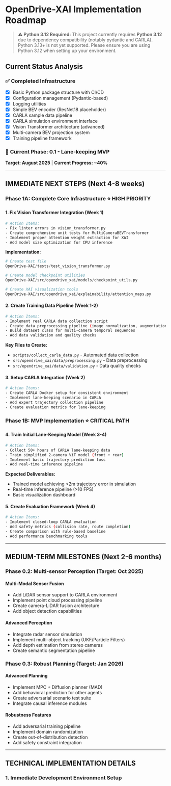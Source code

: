 # OpenDrive-XAI Implementation Roadmap

> **⚠️ Python 3.12 Required:**
> This project currently requires **Python 3.12** due to dependency compatibility (notably pydantic and CARLA). Python 3.13+ is not yet supported. Please ensure you are using Python 3.12 when setting up your environment.

## **Current Status Analysis**

### ✅ **Completed Infrastructure**
- [x] Basic Python package structure with CI/CD
- [x] Configuration management (Pydantic-based)
- [x] Logging utilities
- [x] Simple BEV encoder (ResNet18 placeholder)
- [x] CARLA sample data pipeline
- [x] CARLA simulation environment interface
- [x] Vision Transformer architecture (advanced)
- [x] Multi-camera BEV projection system
- [x] Training pipeline framework

### 🚧 **Current Phase: 0.1 - Lane-keeping MVP**
**Target: August 2025** | **Current Progress: ~40%**

---

## **IMMEDIATE NEXT STEPS (Next 4-8 weeks)**

### **Phase 1A: Complete Core Infrastructure** ⭐ **HIGH PRIORITY**

#### 1. **Fix Vision Transformer Integration** (Week 1)
```bash
# Action Items:
- Fix linter errors in vision_transformer.py
- Create comprehensive unit tests for MultiCameraBEVTransformer
- Implement proper attention weight extraction for XAI
- Add model size optimization for CPU inference
```

**Implementation:**
```python
# Create test file
OpenDrive-XAI/tests/test_vision_transformer.py

# Create model checkpoint utilities
OpenDrive-XAI/src/opendrive_xai/models/checkpoint_utils.py

# Create XAI visualization tools
OpenDrive-XAI/src/opendrive_xai/explainability/attention_maps.py
```

#### 2. **Create Training Data Pipeline** (Week 1-2)
```bash
# Action Items:
- Implement real CARLA data collection script
- Create data preprocessing pipeline (image normalization, augmentation)
- Build dataset class for multi-camera temporal sequences
- Add data validation and quality checks
```

**Key Files to Create:**
- `scripts/collect_carla_data.py` - Automated data collection
- `src/opendrive_xai/data/preprocessing.py` - Data preprocessing
- `src/opendrive_xai/data/validation.py` - Data quality checks

#### 3. **Setup CARLA Integration** (Week 2)
```bash
# Action Items:
- Create CARLA Docker setup for consistent environment
- Implement lane-keeping scenario in CARLA
- Add expert trajectory collection pipeline
- Create evaluation metrics for lane-keeping
```

### **Phase 1B: MVP Implementation** ⭐ **CRITICAL PATH**

#### 4. **Train Initial Lane-Keeping Model** (Week 3-4)
```bash
# Action Items:
- Collect 50+ hours of CARLA lane-keeping data
- Train simplified 2-camera ViT model (front + rear)
- Implement basic trajectory prediction loss
- Add real-time inference pipeline
```

**Expected Deliverables:**
- Trained model achieving <2m trajectory error in simulation
- Real-time inference pipeline (>10 FPS)
- Basic visualization dashboard

#### 5. **Create Evaluation Framework** (Week 4)
```bash
# Action Items:
- Implement closed-loop CARLA evaluation
- Add safety metrics (collision rate, route completion)
- Create comparison with rule-based baseline
- Add performance benchmarking tools
```

---

## **MEDIUM-TERM MILESTONES (Next 2-6 months)**

### **Phase 0.2: Multi-sensor Perception** (Target: Oct 2025)

#### **Multi-Modal Sensor Fusion**
- Add LiDAR sensor support to CARLA environment
- Implement point cloud processing pipeline
- Create camera-LiDAR fusion architecture
- Add object detection capabilities

#### **Advanced Perception**
- Integrate radar sensor simulation
- Implement multi-object tracking (UKF/Particle Filters)
- Add depth estimation from stereo cameras
- Create semantic segmentation pipeline

### **Phase 0.3: Robust Planning** (Target: Jan 2026)

#### **Advanced Planning**
- Implement MPC + Diffusion planner (MAD)
- Add behavioral prediction for other agents
- Create adversarial scenario test suite
- Integrate causal inference modules

#### **Robustness Features**
- Add adversarial training pipeline
- Implement domain randomization
- Create out-of-distribution detection
- Add safety constraint integration

---

## **TECHNICAL IMPLEMENTATION DETAILS**

### **1. Immediate Development Environment Setup**

```